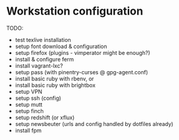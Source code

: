 Workstation configuration
=========================

TODO:

* test texlive installation  
* setup font download & configuration  
* setup firefox (plugins - vimperator might be enough?)  
* install & configure ferm  
* install vagrant-lxc?  
* setup pass (with pinentry-curses @ gpg-agent.conf)  
* install basic ruby with rbenv, or  
* install basic ruby with brightbox  
* setup VPN  
* setup ssh (config)  
* setup mutt  
* setup finch  
* setup redshift (or xflux)  
* setup newsbeuter (urls and config handled by dotfiles already)  
* install fpm  

